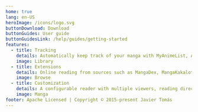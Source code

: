 ```yaml
---
home: true
lang: en-US
heroImage: /icons/logo.svg
buttonDownload: Download
buttonGuides: User guide
buttonGuidesLink: /help/guides/getting-started
features:
  - title: Tracking
    details: Automatically keep track of your manga with MyAnimeList, AniList, Kitsu, Shikimori, and Bangumi.
    image: Library
  - title: Extensions
    details: Online reading from sources such as MangaDex, MangaKakalot and hundreds more.
    image: Browse
  - title: Customization
    details: A configurable reader with multiple viewers, reading directions and other settings.
    image: Manga
footer: Apache Licensed | Copyright © 2015-present Javier Tomás
---
```

